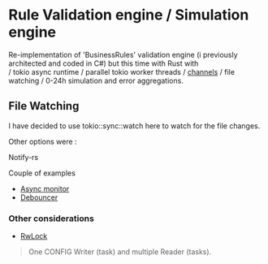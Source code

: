 # Rule Validation engine / Simulation engine

Re-implementation of 'BusinessRules' validation engine (i previously architected and coded in C#) but this time with Rust with </br>/ tokio async runtime / parallel tokio worker threads / [channels](https://docs.rs/tokio/latest/tokio/sync/watch/fn.channel.html) / file watching / 0-24h simulation and error aggregations.

## File Watching

I have decided to use tokio::sync::watch here to watch for the file changes. </br>

Other options were :

Notify-rs

Couple of examples

- [Async monitor](https://github.com/notify-rs/notify/blob/main/examples/async_monitor.rs)
- [Debouncer](https://github.com/notify-rs/notify/blob/main/examples/debouncer_full.rs)

### Other considerations

- [RwLock](https://doc.rust-lang.org/std/sync/struct.RwLock.html)

> One CONFIG Writer (task) and multiple Reader (tasks).
